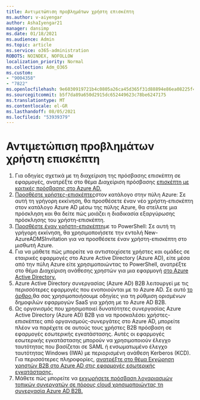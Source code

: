 ```yaml
---
title: Αντιμετώπιση προβλημάτων χρήστη επισκέπτη
ms.author: v-aiyengar
author: AshaIyengar21
manager: dansimp
ms.date: 01/18/2021
ms.audience: Admin
ms.topic: article
ms.service: o365-administration
ROBOTS: NOINDEX, NOFOLLOW
localization_priority: Normal
ms.collection: Adm_O365
ms.custom:
- "9004358"
- "7822"
ms.openlocfilehash: 9e6030919721b4c0805a26ca45d365f31d88894e86ea08225f47576e7d152047
ms.sourcegitcommit: b5f7da89a650d2915dc652449623c78be6247175
ms.translationtype: MT
ms.contentlocale: el-GR
ms.lasthandoff: 08/05/2021
ms.locfileid: "53939379"
---
```

# <a name="troubleshoot-guest-user-issues"></a>Αντιμετώπιση προβλημάτων χρήστη επισκέπτη

1. Για οδηγίες σχετικά με τη διαχείριση της πρόσβασης επισκέπτη σε εφαρμογές, ανατρέξτε στο θέμα Διαχείριση πρόσβασης [επισκέπτη με κριτικές πρόσβασης στο Azure AD.](https://docs.microsoft.com/azure/active-directory/governance/manage-guest-access-with-access-reviews)
1. [Προσθέστε χρήστες-επισκέπτες](https://docs.microsoft.com/azure/active-directory/external-identities/b2b-quickstart-add-guest-users-portal)στον κατάλογο στην πύλη Azure: Σε αυτή τη γρήγορη εκκίνηση, θα προσθέσετε έναν νέο χρήστη-επισκέπτη στον κατάλογο Azure AD μέσω της πύλης Azure, θα στείλετε μια πρόσκληση και θα δείτε πώς μοιάζει η διαδικασία εξαργύρωσης πρόσκλησης του χρήστη-επισκέπτη.
1. [Προσθέστε έναν χρήστη-επισκέπτη](https://docs.microsoft.com/azure/active-directory/external-identities/b2b-quickstart-invite-powershell)με το PowerShell: Σε αυτή τη γρήγορη εκκίνηση, θα χρησιμοποιήσετε την εντολή New-AzureADMSInvitation για να προσθέσετε έναν χρήστη-επισκέπτη στο μισθωτή Azure.
1. Για να μάθετε πώς μπορείτε να αντιστοιχίσετε χρήστες και ομάδες σε εταιρικές εφαρμογές στο Azure Active Directory (Azure AD), είτε μέσα από την πύλη Azure είτε χρησιμοποιώντας το PowerShell, ανατρέξτε στο θέμα Διαχείριση ανάθεσης χρηστών για μια εφαρμογή [στο Azure Active Directory.](https://docs.microsoft.com/azure/active-directory/manage-apps/assign-user-or-group-access-portal) 
1. Azure Active Directory συνεργασίας (Azure AD) B2B λειτουργεί με τις περισσότερες εφαρμογές που ενοποιούνται με το Azure AD. Σε αυτό [το άρθρο,](https://docs.microsoft.com/azure/active-directory/external-identities/configure-saas-apps)θα σας χρησιμοποιήσουμε οδηγίες για τη ρύθμιση ορισμένων δημοφιλών εφαρμογών SaaS για χρήση με το Azure AD B2B.
1. Ως οργανισμός που χρησιμοποιεί δυνατότητες συνεργασίας Azure Active Directory (Azure AD) B2B για να προσκαλέσει χρήστες-επισκέπτες από οργανισμούς-συνεργάτες στο Azure AD, μπορείτε πλέον να παρέχετε σε αυτούς τους χρήστες B2B πρόσβαση σε εφαρμογές εσωτερικής εγκατάστασης. Αυτές οι εφαρμογές εσωτερικής εγκατάστασης μπορούν να χρησιμοποιούν έλεγχο ταυτότητας που βασίζεται σε SAML ή ενσωματωμένο έλεγχο ταυτότητας Windows (IWA) με περιορισμένη ανάθεση Kerberos (KCD). Για περισσότερες πληροφορίες, [ανατρέξτε στο θέμα Εκχώρηση χρηστών B2B στο Azure AD στις εφαρμογές εσωτερικής εγκατάστασης.](https://docs.microsoft.com/azure/active-directory/external-identities/hybrid-cloud-to-on-premises)
1. Μάθετε πώς μπορείτε να [εκχωρήσετε πρόσβαση λογαριασμών τοπικών συνεργατών σε πόρους cloud χρησιμοποιώντας τη συνεργασία Azure AD B2B.](https://docs.microsoft.com/azure/active-directory/external-identities/hybrid-on-premises-to-cloud)